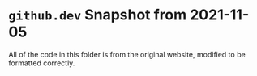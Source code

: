 # `github.dev` Snapshot from 2021-11-05

All of the code in this folder is from the original website,
modified to be formatted correctly.
